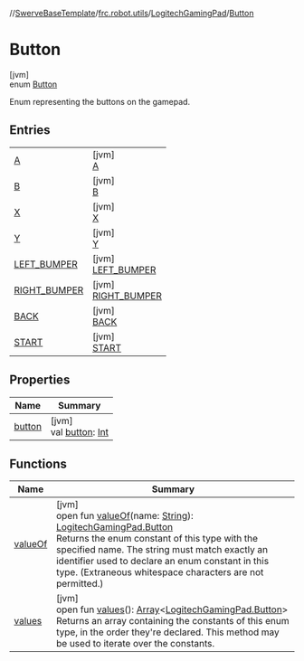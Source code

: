//[SwerveBaseTemplate](../../../../index.md)/[frc.robot.utils](../../index.md)/[LogitechGamingPad](../index.md)/[Button](index.md)

# Button

[jvm]\
enum [Button](index.md)

Enum representing the buttons on the gamepad.

## Entries

| | |
|---|---|
| [A](-a/index.md) | [jvm]<br>[A](-a/index.md) |
| [B](-b/index.md) | [jvm]<br>[B](-b/index.md) |
| [X](-x/index.md) | [jvm]<br>[X](-x/index.md) |
| [Y](-y/index.md) | [jvm]<br>[Y](-y/index.md) |
| [LEFT_BUMPER](-l-e-f-t_-b-u-m-p-e-r/index.md) | [jvm]<br>[LEFT_BUMPER](-l-e-f-t_-b-u-m-p-e-r/index.md) |
| [RIGHT_BUMPER](-r-i-g-h-t_-b-u-m-p-e-r/index.md) | [jvm]<br>[RIGHT_BUMPER](-r-i-g-h-t_-b-u-m-p-e-r/index.md) |
| [BACK](-b-a-c-k/index.md) | [jvm]<br>[BACK](-b-a-c-k/index.md) |
| [START](-s-t-a-r-t/index.md) | [jvm]<br>[START](-s-t-a-r-t/index.md) |

## Properties

| Name | Summary |
|---|---|
| [button](button.md) | [jvm]<br>val [button](button.md): [Int](https://kotlinlang.org/api/latest/jvm/stdlib/kotlin/-int/index.html) |

## Functions

| Name | Summary |
|---|---|
| [valueOf](value-of.md) | [jvm]<br>open fun [valueOf](value-of.md)(name: [String](https://docs.oracle.com/javase/8/docs/api/java/lang/String.html)): [LogitechGamingPad.Button](index.md)<br>Returns the enum constant of this type with the specified name. The string must match exactly an identifier used to declare an enum constant in this type. (Extraneous whitespace characters are not permitted.) |
| [values](values.md) | [jvm]<br>open fun [values](values.md)(): [Array](https://kotlinlang.org/api/latest/jvm/stdlib/kotlin/-array/index.html)&lt;[LogitechGamingPad.Button](index.md)&gt;<br>Returns an array containing the constants of this enum type, in the order they're declared. This method may be used to iterate over the constants. |
